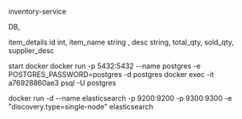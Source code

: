 inventory-service


DB,

item_details
id int,
item_name string ,
desc string,
total_qty,
sold_qty,
supplier_desc

start docker
docker run -p 5432:5432 --name postgres  -e POSTGRES_PASSWORD=postgres -d postgres
docker exec -it a76928860ae3 psql -U postgres 

docker run -d --name elasticsearch  -p 9200:9200 -p 9300:9300 -e "discovery.type=single-node" elasticsearch